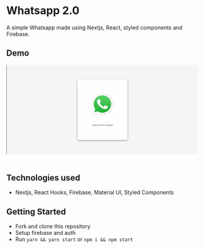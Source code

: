 # Whatsapp 2.0

A simple Whatsapp made using Nextjs, React, styled components and Firebase.

## Demo

![Demo-1](public/images/screenshot.gif)
<br />
<br />

## Technologies used

- Nextjs, React Hooks, Firebase, Material UI, Styled Components

## Getting Started

- Fork and clone this repository
- Setup firebase and auth
- Run `yarn && yarn start` or `npm i && npm start`
